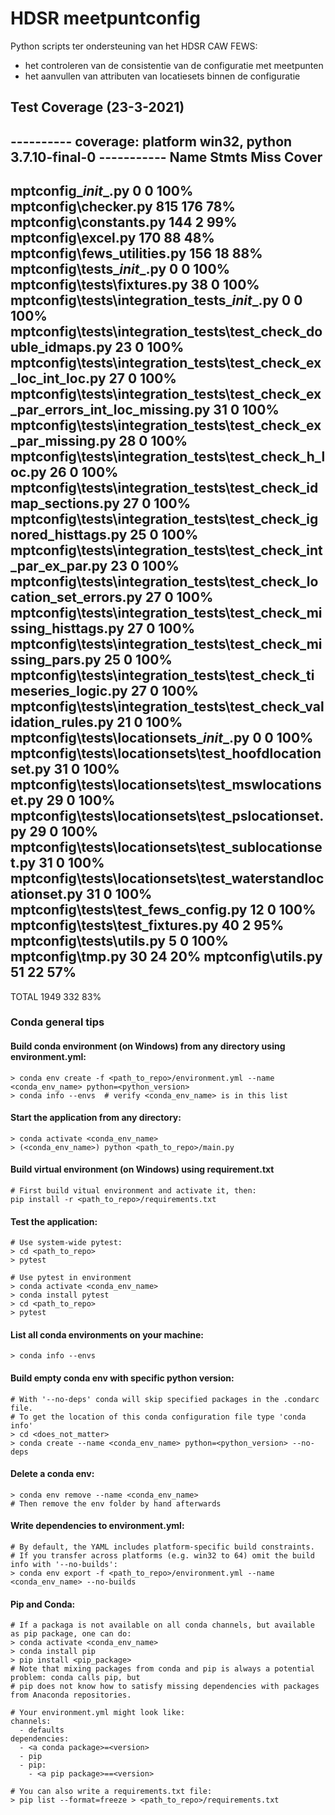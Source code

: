 # HDSR meetpuntconfig
Python scripts ter ondersteuning van het HDSR CAW FEWS:
 - het controleren van de consistentie van de configuratie met meetpunten
 - het aanvullen van attributen van locatiesets binnen de configuratie

## Test Coverage (23-3-2021)
---------- coverage: platform win32, python 3.7.10-final-0 -----------
Name                                                                            Stmts   Miss  Cover
---------------------------------------------------------------------------------------------------
mptconfig\__init__.py                                                               0      0   100%
mptconfig\checker.py                                                              815    176    78%
mptconfig\constants.py                                                            144      2    99%
mptconfig\excel.py                                                                170     88    48%
mptconfig\fews_utilities.py                                                       156     18    88%
mptconfig\tests\__init__.py                                                         0      0   100%
mptconfig\tests\fixtures.py                                                        38      0   100%
mptconfig\tests\integration_tests\__init__.py                                       0      0   100%
mptconfig\tests\integration_tests\test_check_double_idmaps.py                      23      0   100%
mptconfig\tests\integration_tests\test_check_ex_loc_int_loc.py                     27      0   100%
mptconfig\tests\integration_tests\test_check_ex_par_errors_int_loc_missing.py      31      0   100%
mptconfig\tests\integration_tests\test_check_ex_par_missing.py                     28      0   100%
mptconfig\tests\integration_tests\test_check_h_loc.py                              26      0   100%
mptconfig\tests\integration_tests\test_check_idmap_sections.py                     27      0   100%
mptconfig\tests\integration_tests\test_check_ignored_histtags.py                   25      0   100%
mptconfig\tests\integration_tests\test_check_int_par_ex_par.py                     23      0   100%
mptconfig\tests\integration_tests\test_check_location_set_errors.py                27      0   100%
mptconfig\tests\integration_tests\test_check_missing_histtags.py                   27      0   100%
mptconfig\tests\integration_tests\test_check_missing_pars.py                       25      0   100%
mptconfig\tests\integration_tests\test_check_timeseries_logic.py                   27      0   100%
mptconfig\tests\integration_tests\test_check_validation_rules.py                   21      0   100%
mptconfig\tests\locationsets\__init__.py                                            0      0   100%
mptconfig\tests\locationsets\test_hoofdlocationset.py                              31      0   100%
mptconfig\tests\locationsets\test_mswlocationset.py                                29      0   100%
mptconfig\tests\locationsets\test_pslocationset.py                                 29      0   100%
mptconfig\tests\locationsets\test_sublocationset.py                                31      0   100%
mptconfig\tests\locationsets\test_waterstandlocationset.py                         31      0   100%
mptconfig\tests\test_fews_config.py                                                12      0   100%
mptconfig\tests\test_fixtures.py                                                   40      2    95%
mptconfig\tests\utils.py                                                            5      0   100%
mptconfig\tmp.py                                                                   30     24    20%
mptconfig\utils.py                                                                 51     22    57%
---------------------------------------------------------------------------------------------------
TOTAL                                                                            1949    332    83%



### Conda general tips
#### Build conda environment (on Windows) from any directory using environment.yml:
```
> conda env create -f <path_to_repo>/environment.yml --name <conda_env_name> python=<python_version>
> conda info --envs  # verify <conda_env_name> is in this list 
```
#### Start the application from any directory:
```
> conda activate <conda_env_name>
> (<conda_env_name>) python <path_to_repo>/main.py
```
#### Build virtual environment (on Windows) using requirement.txt
```
# First build vitual environment and activate it, then:
pip install -r <path_to_repo>/requirements.txt
```
#### Test the application:
```
# Use system-wide pytest:
> cd <path_to_repo>
> pytest

# Use pytest in environment
> conda activate <conda_env_name>
> conda install pytest
> cd <path_to_repo>
> pytest
```
#### List all conda environments on your machine:
```
> conda info --envs
```
#### Build empty conda env with specific python version:
```
# With '--no-deps' conda will skip specified packages in the .condarc file.
# To get the location of this conda configuration file type 'conda info'
> cd <does_not_matter>
> conda create --name <conda_env_name> python=<python_version> --no-deps
```
#### Delete a conda env:
```
> conda env remove --name <conda_env_name>
# Then remove the env folder by hand afterwards
```
#### Write dependencies to environment.yml:
```
# By default, the YAML includes platform-specific build constraints. 
# If you transfer across platforms (e.g. win32 to 64) omit the build info with '--no-builds':
> conda env export -f <path_to_repo>/environment.yml --name  <conda_env_name> --no-builds 
```
#### Pip and Conda:
```
# If a packaga is not available on all conda channels, but available as pip package, one can do:
> conda activate <conda_env_name>
> conda install pip
> pip install <pip_package>
# Note that mixing packages from conda and pip is always a potential problem: conda calls pip, but 
# pip does not know how to satisfy missing dependencies with packages from Anaconda repositories.

# Your environment.yml might look like:
channels:
  - defaults
dependencies:
  - <a conda package>=<version>
  - pip
  - pip:
    - <a pip package>==<version>

# You can also write a requirements.txt file:
> pip list --format=freeze > <path_to_repo>/requirements.txt
```
